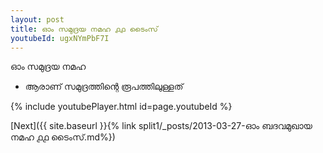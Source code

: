 ```yaml
---
layout: post
title: ഓം സമുദ്രയ നമഹ ൧൧ ടൈംസ്
youtubeId: ugxNYmPbF7I
---
```

 
 
 ഓം സമുദ്രയ നമഹ 
 
 -  ആരാണ് സമുദ്രത്തിന്റെ രൂപത്തിലുള്ളത് 
 
  
 
  
 
 
 
 
 
 


{% include youtubePlayer.html id=page.youtubeId %}
 
[Next]({{ site.baseurl }}{% link  split1/_posts/2013-03-27-ഓം ബദവമുഖായ നമഹ ൧൧ ടൈംസ്.md%})
 
